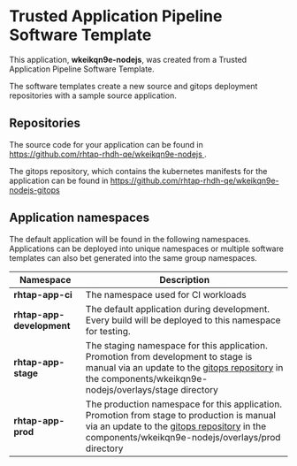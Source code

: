 # Trusted Application Pipeline Software Template

This application, **wkeikqn9e-nodejs**, was created from a Trusted Application Pipeline Software Template.

The software templates create a new source and gitops deployment repositories with a sample source application. 

## Repositories

The source code for your application can be found in [https://github.com/rhtap-rhdh-qe/wkeikqn9e-nodejs ](https://github.com/rhtap-rhdh-qe/wkeikqn9e-nodejs ).
 
The gitops repository, which contains the kubernetes manifests for the application can be found in 
[https://github.com/rhtap-rhdh-qe/wkeikqn9e-nodejs-gitops ](https://github.com/rhtap-rhdh-qe/wkeikqn9e-nodejs-gitops ) 

## Application namespaces 

The default application will be found in the following namespaces. Applications can be deployed into unique namespaces or multiple software templates can also bet generated into the same group namespaces.  

|  Namespace   |  Description   |  
| -------- | -------- |
| **rhtap-app-ci** | The namespace used for CI workloads |
| **rhtap-app-development** | The default application during development. Every build will be deployed to this namespace for testing. |
| **rhtap-app-stage** | The staging namespace for this application. Promotion from development to stage is manual via an update to the [gitops repository](https://github.com/rhtap-rhdh-qe/wkeikqn9e-nodejs-gitops ) in the components/wkeikqn9e-nodejs/overlays/stage directory |
| **rhtap-app-prod** | The production namespace for this application. Promotion from stage to production is manual via an update to the [gitops repository](https://github.com/rhtap-rhdh-qe/wkeikqn9e-nodejs-gitops ) in the components/wkeikqn9e-nodejs/overlays/prod directory |
